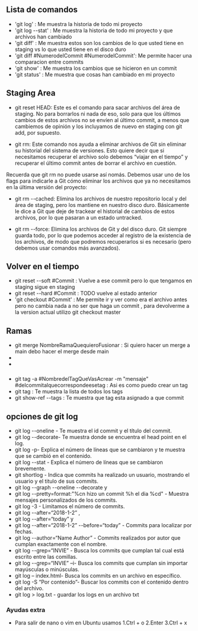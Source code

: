 ## Lista de comandos 
* 'git log' : Me muestra la historia de todo mi proyecto
* 'git log --stat' : Me muestra la historia de todo mi proyecto y que archivos han cambiado
* 'git diff' : Me muestra estos son los cambios de lo que usted tiene en staging vs lo que usted tiene en el disco duro
* 'git diff #NumerodelCommit #NumerodelCommit': Me permite hacer una comparacion entre commits
* 'git show' : Me muestra los cambios que se hicieron en un commit
* 'git status' : Me muestra que cosas han cambiado en mi proyecto

## Staging Area
* git reset HEAD: Este es el comando para sacar archivos del área de staging. No para borrarlos ni nada de eso, solo para que los últimos cambios de estos archivos no se envíen al último commit, a menos que cambiemos de opinión y los incluyamos de nuevo en staging con git add, por supuesto.

* git rm:  Este comando nos ayuda a eliminar archivos de Git sin eliminar su historial del sistema de versiones. Esto quiere decir que si necesitamos recuperar el archivo solo debemos “viajar en el tiempo” y recuperar el último commit antes de borrar el archivo en cuestión.

Recuerda que git rm no puede usarse así nomás. Debemos usar uno de los flags para indicarle a Git cómo eliminar los archivos que ya no necesitamos en la última versión del proyecto:

* git rm --cached: Elimina los archivos de nuestro repositorio local y del área de staging, pero los mantiene en nuestro disco duro. Básicamente le dice a Git que deje de trackear el historial de cambios de estos archivos, por lo que pasaran a un estado untracked.

* git rm --force: Elimina los archivos de Git y del disco duro. Git siempre guarda todo, por lo que podemos acceder al registro de la existencia de los archivos, de modo que podremos recuperarlos si es necesario (pero debemos usar comandos más avanzados).

## Volver en el tiempo
* git reset --soft #Commit : Vuelve a ese commit pero lo que tengamos en staging sigue en staging
* git reset --hard #Commit : TODO vuelve al estado anterior
* 'git checkout #Commit' : Me permite ir y ver como era el archivo antes pero no cambia nada a no ser que haga un commit , para devolverme a la version actual utilizo git checkout master

## Ramas 

* git merge NombreRamaQuequieroFusionar : Si quiero hacer un merge a main debo hacer el merge desde main
* 
* 

###
* git tag -a #NombredelTagQueVasAcrear -m "mensaje" #delcommitalquecorrespondeesetag : Asi es como puedo crear un tag
* git tag : Te muestra la lista de todos los tags
* git show-ref --tags : Te muestra que tag esta asignado a que commit


## opciones de git log

* git log --oneline - Te muestra el id commit y el título del commit.
* git log --decorate- Te muestra donde se encuentra el head point en el log.
* git log -p- Explica el número de líneas que se cambiaron y te muestra que se cambió en el contenido.
* git log --stat - Explica el número de líneas que se cambiaron brevemente.
* git shortlog - Indica que commits ha realizado un usuario, mostrando el usuario y el titulo de sus commits.
* git log --graph --oneline --decorate y
* git log --pretty=format:"%cn hizo un commit %h el dia %cd" - Muestra mensajes personalizados de los commits.
* git log -3 - Limitamos el número de commits.
* git log --after=“2018-1-2” ,
* git log --after=“today” y
* git log --after=“2018-1-2” --before=“today” - Commits para localizar por fechas.
* git log --author=“Name Author” - Commits realizados por autor que cumplan exactamente con el nombre.
* git log --grep=“INVIE” - Busca los commits que cumplan tal cual está escrito entre las comillas.
* git log --grep=“INVIE” –i- Busca los commits que cumplan sin importar mayúsculas o minúsculas.
* git log – index.html- Busca los commits en un archivo en específico.
* git log -S “Por contenido”- Buscar los commits con el contenido dentro del archivo.
* git log > log.txt - guardar los logs en un archivo txt

### Ayudas extra
* Para salir de nano o vim en Ubuntu usamos 
1.Ctrl + o
2.Enter
3.Ctrl + x

